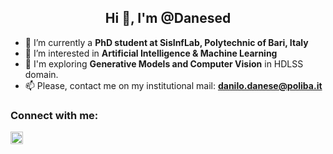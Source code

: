 <h2 align="center">Hi 👋, I'm @Danesed</h2>

- 🌱 I’m currently a **PhD student at SisInfLab, Polytechnic of Bari, Italy**
- 🔭 I’m interested in **Artificial Intelligence & Machine Learning**
- 🌠 I'm exploring **Generative Models and Computer Vision** in HDLSS domain.
- 📫 Please, contact me on my institutional mail: **danilo.danese@poliba.it**
<h3 align="left">Connect with me:</h3> <p align="left"> <a href="https://www.linkedin.com/in/danilodanese/" target="blank"><img align="center" src="https://raw.githubusercontent.com/rahuldkjain/github-profile-readme-generator/master/src/images/icons/Social/linked-in-alt.svg" alt="https://www.linkedin.com/in/danilodanese/" height="20em" width="20em" /></a>
</p>


<!--
<p><img align="left" src="https://github-readme-stats.vercel.app/api/top-langs?username=danesed&show_icons=true&locale=en&layout=compact" alt="danesed" /></p>

<!--
**Danesed/Danesed** is a ✨ _special_ ✨ repository because its `README.md` (this file) appears on your GitHub profile.

Here are some ideas to get you started:

- 🔭 I’m currently working on ...
- 🌱 I’m currently learning ...
- 👯 I’m looking to collaborate on ...
- 🤔 I’m looking for help with ...
- 💬 Ask me about ...
- 📫 How to reach me: ...
- 😄 Pronouns: ...
- ⚡ Fun fact: ...
-->
